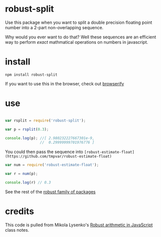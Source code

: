 # robust-split

Use this package when you want to split a double precision floating point number into a 2-part non-overlapping sequence.

Why would you ever want to do that? Well these sequences are an efficient way to perform
_exact_ mathmatical operations on numbers in javascript.

# install

`npm install robust-split`

If you want to use this in the browser, check out [browserify](http://browserify.org)

# use

```javascript

var rsplit = require('robust-split');

var p = rsplit(0.3);

console.log(p); //[ 2.980232227667301e-9,
                //  0.29999999701976776 ]
```

You could then pass the sequence into `[robust-estimate-float](https://github.com/tmpvar/robust-estimate-float)`

```javascript
var num = require('robust-estimate-float');

var r = num(p);

console.log(r) // 0.3
```

See the rest of the [robust family of packages](http://npmsearch.com/?q=keywords:robust)

# credits

This code is pulled from Mikola Lysenko's [Robust arithmetic in JavaScript](https://github.com/mikolalysenko/robust-arithmetic-notes) class notes.

